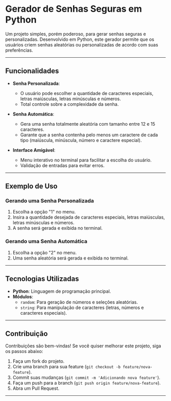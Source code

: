 # Gerador de Senhas Seguras em Python

Um projeto simples, porém poderoso, para gerar senhas seguras e personalizadas. Desenvolvido em Python, este gerador permite que os usuários criem senhas aleatórias ou personalizadas de acordo com suas preferências.

---

## Funcionalidades

- **Senha Personalizada**:
  - O usuário pode escolher a quantidade de caracteres especiais, letras maiúsculas, letras minúsculas e números.
  - Total controle sobre a complexidade da senha.
  
- **Senha Automática**:
  - Gera uma senha totalmente aleatória com tamanho entre 12 e 15 caracteres.
  - Garante que a senha contenha pelo menos um caractere de cada tipo (maiúscula, minúscula, número e caractere especial).

- **Interface Amigável**:
  - Menu interativo no terminal para facilitar a escolha do usuário.
  - Validação de entradas para evitar erros.

---

## Exemplo de Uso

### Gerando uma Senha Personalizada
1. Escolha a opção "1" no menu.
2. Insira a quantidade desejada de caracteres especiais, letras maiúsculas, letras minúsculas e números.
3. A senha será gerada e exibida no terminal.

### Gerando uma Senha Automática
1. Escolha a opção "2" no menu.
2. Uma senha aleatória será gerada e exibida no terminal.

---

## Tecnologias Utilizadas

- **Python**: Linguagem de programação principal.
- **Módulos**:
  - `random`: Para geração de números e seleções aleatórias.
  - `string`: Para manipulação de caracteres (letras, números e caracteres especiais).

---

## Contribuição

Contribuições são bem-vindas! Se você quiser melhorar este projeto, siga os passos abaixo:

1. Faça um fork do projeto.
2. Crie uma branch para sua feature (`git checkout -b feature/nova-feature`).
3. Commit suas mudanças (`git commit -m 'Adicionando nova feature'`).
4. Faça um push para a branch (`git push origin feature/nova-feature`).
5. Abra um Pull Request.

---
